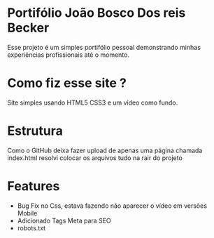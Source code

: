 # Portifólio João Bosco Dos reis Becker
Esse projeto é um simples portifólio pessoal demonstrando minhas experiências profissionais até o momento.

# Como fiz esse site ?
Site simples usando HTML5 CSS3 e um vídeo como fundo.

# Estrutura
Como o GitHub deixa fazer upload de apenas uma página chamada index.html
resolvi colocar os arquivos tudo na rair do projeto

# Features

* Bug Fix no Css, estava fazendo não aparecer o vídeo em versões Mobile
* Adicionado Tags Meta para SEO
* robots.txt

